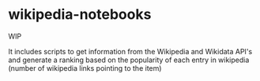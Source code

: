# wikipedia-notebooks

WIP

It includes scripts to get information from the Wikipedia and Wikidata API's and generate a ranking based on the popularity of each entry in wikipedia (number of wikipedia links pointing to the item)
